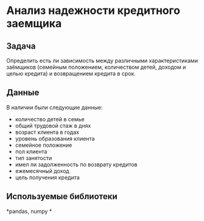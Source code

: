 # Анализ надежности кредитного заемщика

## Задача

Определить есть ли зависимость между различными характеристиками заёмщиков (семейным положением, количеством детей, доходом и целью кредита) и возвращением кредита в срок.

## Данные

В наличии были следующие данные:
- количество детей в семье
- общий трудовой стаж в днях
- возраст клиента в годах
- уровень образования клиента
- семейное положение
- пол клиента
- тип занятости
- имел ли задолженность по возврату кредитов
- ежемесячный доход
- цель получения кредита

## Используемые библиотеки
*pandas, numpy *
